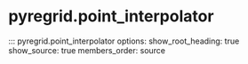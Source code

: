# pyregrid.point_interpolator

::: pyregrid.point_interpolator
    options:
      show_root_heading: true
      show_source: true
      members_order: source